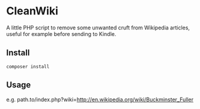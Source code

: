 # CleanWiki

A little PHP script to remove some unwanted cruft from Wikipedia articles, useful for example before sending to Kindle.

## Install
`composer install`

## Usage
e.g. path.to/index.php?wiki=http://en.wikipedia.org/wiki/Buckminster_Fuller
